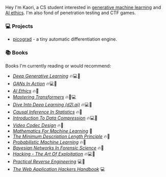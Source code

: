 Hey I'm Kaori, a CS student interested in [generative machine learning](https://en.wikipedia.org/wiki/Generative_model) and [AI ethics](https://en.wikipedia.org/wiki/Ethics_of_artificial_intelligence). I'm also fond of penetration testing and CTF games.


### 💻 Projects

  * [picograd](https://github.com/kaeori/picograd) - a tiny automatic differentiation engine.
  
### 📚 Books

Books I'm currently reading or would recommend:

  * [*Deep Generative Learning*](https://b-ok.cc/book/5260748/f22ad5) 🔥💻🧠
  * [*GANs In Action*](https://b-ok.cc/book/5256274/ae75c1) 🔥💻🧠
  * [*AI Ethics*](https://b-ok.cc/book/5620970/e564e1) 🔥🧠
  * [*Mastering Transformers*](https://b-ok.cc/book/17356470/e7bc75) 🔥🧠💻
  * [*Dive Into Deep Learning (d2l.ai)*](https://b-ok.cc/book/11638445/05fd36) 🔥💻🧠
  * [*Causal Inference In Statistics*](https://b-ok.cc/book/2664651/adcbf6) 🔥🧠
  * [*Introduction To Data Compression*](https://b-ok.cc/book/3629223/77bd36) 🔥💻🧠
  * [*Video Codec Design*](https://b-ok.cc/book/2465515/f5e9d8) 🔥🧠
  * [*Mathematics For Machine Learning*](https://b-ok.cc/book/5523576/586140) 🧠
  * [*The Minimum Description Length Principle*](https://b-ok.cc/book/825939/c45c4e) 🔥🧠 
  * [*Probabilistic Machine Learning*](https://b-ok.cc/book/19323525/af1a71) 🔥🧠 
  * [*Bayesian Networks In Forensic Science*](https://b-ok.cc/book/2361384/4feb40) 🔥🧠 
  * [*Hacking - The Art Of Exploitation*](https://b-ok.cc/book/1661938/1c7825) 🔥💻🧠
  * [*Practical Reverse Engineering*](https://b-ok.cc/book/2328252/28f443) 💻🧠
  * [*The Web Application Hackers Handbook*](https://b-ok.cc/book/2717722/fb289e) 💻
